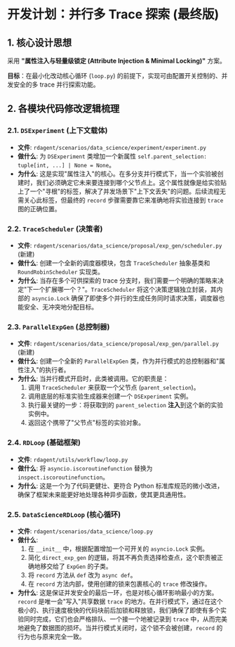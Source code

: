 # 开发计划：并行多 Trace 探索 (最终版)

## 1. 核心设计思想

采用 **"属性注入与轻量级锁定 (Attribute Injection & Minimal Locking)"** 方案。

**目标**：在最小化改动核心循环 (`loop.py`) 的前提下，实现可由配置开关控制的、并发安全的多 trace 并行探索功能。

## 2. 各模块代码修改逻辑梳理

### 2.1. `DSExperiment` (上下文载体)
-   **文件**: `rdagent/scenarios/data_science/experiment/experiment.py`
-   **做什么**: 为 `DSExperiment` 类增加一个新属性 `self.parent_selection: tuple[int, ...] | None = None`。
-   **为什么**: 这是实现"属性注入"的核心。在多分支并行模式下，当一个实验被创建时，我们必须确定它未来要连接到哪个父节点上。这个属性就像是给实验贴上了一个"寻根"的标签，解决了并发场景下"上下文丢失"的问题。后续流程无需关心此标签，但最终的 `record` 步骤需要靠它来准确地将实验连接到 `trace` 图的正确位置。

### 2.2. `TraceScheduler` (决策者)
-   **文件**: `rdagent/scenarios/data_science/proposal/exp_gen/scheduler.py` (新建)
-   **做什么**: 创建一个全新的调度器模块，包含 `TraceScheduler` 抽象基类和 `RoundRobinScheduler` 实现类。
-   **为什么**: 当存在多个可供探索的 trace 分支时，我们需要一个明确的策略来决定"下一个扩展哪一个？"。`TraceScheduler` 将这个决策逻辑独立封装，其内部的 `asyncio.Lock` 确保了即使多个并行的生成任务同时请求决策，调度器也能安全、无冲突地分配目标。

### 2.3. `ParallelExpGen` (总控制器)
-   **文件**: `rdagent/scenarios/data_science/proposal/exp_gen/parallel.py` (新建)
-   **做什么**: 创建一个全新的 `ParallelExpGen` 类，作为并行模式的总控制器和"属性注入"的执行者。
-   **为什么**: 当并行模式开启时，此类被调用。它的职责是：
    1.  调用 `TraceScheduler` 来获取一个父节点 (`parent_selection`)。
    2.  调用底层的标准实验生成器来创建一个 `DSExperiment` 实例。
    3.  执行最关键的一步：将获取到的 `parent_selection` **注入**到这个新的实验实例中。
    4.  返回这个携带了"父节点"标签的实验对象。

### 2.4. `RDLoop` (基础框架)
-   **文件**: `rdagent/utils/workflow/loop.py`
-   **做什么**: 将 `asyncio.iscoroutinefunction` 替换为 `inspect.iscoroutinefunction`。
-   **为什么**: 这是一个为了代码更健壮、更符合 Python 标准库规范的微小改进，确保了框架未来能更好地处理各种异步函数，使其更具通用性。

### 2.5. `DataScienceRDLoop` (核心循环)
-   **文件**: `rdagent/scenarios/data_science/loop.py`
-   **做什么**:
    1.  在 `__init__` 中，根据配置增加一个可开关的 `asyncio.Lock` 实例。
    2.  简化 `direct_exp_gen` 的逻辑，将其不再负责选择检查点，这个职责被正确地移交给了 `ExpGen` 的子类。
    3.  将 `record` 方法从 `def` 改为 `async def`。
    4.  在 `record` 方法内部，使用创建的锁来包裹核心的 `trace` 修改操作。
-   **为什么**: 这是保证并发安全的最后一环，也是对核心循环影响最小的方案。`record` 是唯一会"写入"共享数据 `trace` 的地方。在并行模式下，通过在这个极小的、执行速度极快的代码块前后加锁和释放锁，我们确保了即使有多个实验同时完成，它们也会严格排队、一个接一个地被记录到 `trace` 中，从而完美地避免了数据图的损坏。当并行模式关闭时，这个锁不会被创建，`record` 的行为也与原来完全一致。
